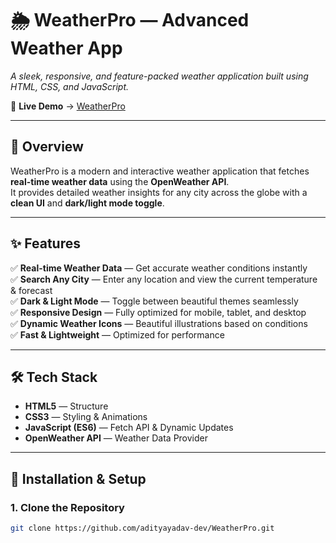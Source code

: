 # 🌦️ WeatherPro — Advanced Weather App  

*A sleek, responsive, and feature-packed weather application built using HTML, CSS, and JavaScript.*  

🔗 **Live Demo** → [WeatherPro](https://adityayadav-dev.github.io/WeatherPro/)  

---

## 📌 Overview  
WeatherPro is a modern and interactive weather application that fetches **real-time weather data** using the **OpenWeather API**.  
It provides detailed weather insights for any city across the globe with a **clean UI** and **dark/light mode toggle**.

---

## ✨ Features  
✅ **Real-time Weather Data** — Get accurate weather conditions instantly  
✅ **Search Any City** — Enter any location and view the current temperature & forecast  
✅ **Dark & Light Mode** — Toggle between beautiful themes seamlessly  
✅ **Responsive Design** — Fully optimized for mobile, tablet, and desktop  
✅ **Dynamic Weather Icons** — Beautiful illustrations based on conditions  
✅ **Fast & Lightweight** — Optimized for performance  

---

## 🛠️ Tech Stack  
- **HTML5** — Structure  
- **CSS3** — Styling & Animations  
- **JavaScript (ES6)** — Fetch API & Dynamic Updates  
- **OpenWeather API** — Weather Data Provider  

---

## 🚀 Installation & Setup  

### **1. Clone the Repository**
```bash
git clone https://github.com/adityayadav-dev/WeatherPro.git
